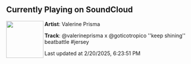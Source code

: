 ## Currently Playing on SoundCloud

[<img align="left" width="100" src="https://i1.sndcdn.com/artworks-kV7QseynWy8f5x3p-QK8aAg-t500x500.png">](https://soundcloud.com/valerineprisma/valerineprisma-x-goticotropico-keep-shining-final-maybe-not)

**Artist**: Valerine Prisma 

**Track**: @valerineprisma x @goticotropico ''keep shining'' beatbattle #jersey

Last updated at 2/20/2025, 6:23:51 PM
